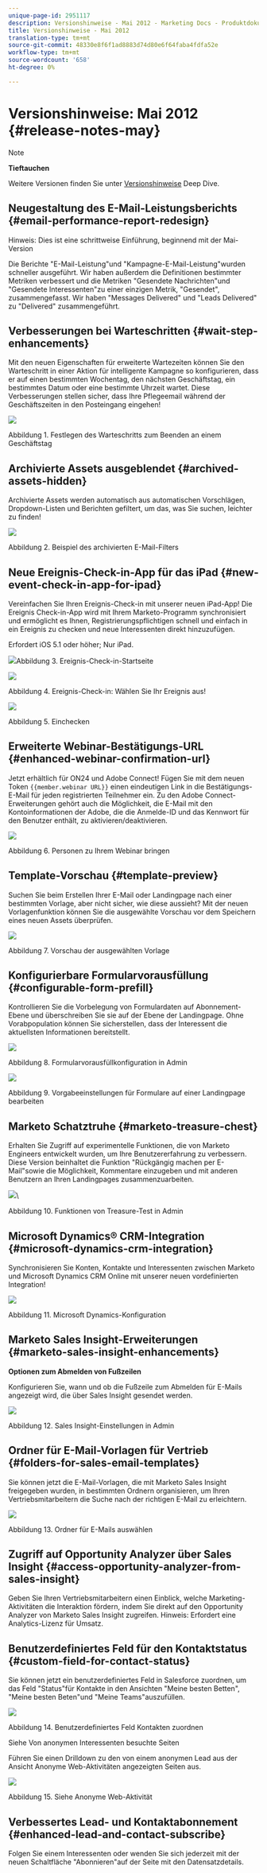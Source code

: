 ```yaml
---
unique-page-id: 2951117
description: Versionshinweise - Mai 2012 - Marketing Docs - Produktdokumentation
title: Versionshinweise - Mai 2012
translation-type: tm+mt
source-git-commit: 48330e8f6f1ad8883d74d80e6f64faba4fdfa52e
workflow-type: tm+mt
source-wordcount: '658'
ht-degree: 0%

---
```



# Versionshinweise: Mai 2012 {#release-notes-may}

>[!NOTE]
>
>**Tieftauchen**
>
>Weitere Versionen finden Sie unter [Versionshinweise](http://docs.marketo.com/display/docs/release+notes) Deep Dive.

## Neugestaltung des E-Mail-Leistungsberichts {#email-performance-report-redesign}

Hinweis: Dies ist eine schrittweise Einführung, beginnend mit der Mai-Version

Die Berichte &quot;E-Mail-Leistung&quot;und &quot;Kampagne-E-Mail-Leistung&quot;wurden schneller ausgeführt. Wir haben außerdem die Definitionen bestimmter Metriken verbessert und die Metriken &quot;Gesendete Nachrichten&quot;und &quot;Gesendete Interessenten&quot;zu einer einzigen Metrik, &quot;Gesendet&quot;, zusammengefasst. Wir haben &quot;Messages Delivered&quot; und &quot;Leads Delivered&quot; zu &quot;Delivered&quot; zusammengeführt.

## Verbesserungen bei Warteschritten {#wait-step-enhancements}

Mit den neuen Eigenschaften für erweiterte Wartezeiten können Sie den Warteschritt in einer Aktion für intelligente Kampagne so konfigurieren, dass er auf einen bestimmten Wochentag, den nächsten Geschäftstag, ein bestimmtes Datum oder eine bestimmte Uhrzeit wartet. Diese Verbesserungen stellen sicher, dass Ihre Pflegeemail während der Geschäftszeiten in den Posteingang eingehen!

![](assets/image2014-9-23-10-3a14-3a13.png)

Abbildung 1. Festlegen des Warteschritts zum Beenden an einem Geschäftstag

## Archivierte Assets ausgeblendet {#archived-assets-hidden}

Archivierte Assets werden automatisch aus automatischen Vorschlägen, Dropdown-Listen und Berichten gefiltert, um das, was Sie suchen, leichter zu finden!

![](assets/image2014-9-23-10-3a14-3a28.png)

Abbildung 2. Beispiel des archivierten E-Mail-Filters

## Neue Ereignis-Check-in-App für das iPad {#new-event-check-in-app-for-ipad}

Vereinfachen Sie Ihren Ereignis-Check-in mit unserer neuen iPad-App! Die Ereignis Check-in-App wird mit Ihrem Marketo-Programm synchronisiert und ermöglicht es Ihnen, Registrierungspflichtigen schnell und einfach in ein Ereignis zu checken und neue Interessenten direkt hinzuzufügen.

Erfordert iOS 5.1 oder höher; Nur iPad.

![](assets/image2014-9-23-10-3a14-3a46.png)Abbildung 3. Ereignis-Check-in-Startseite

![](assets/image2014-9-23-10-3a15-3a6.png)

Abbildung 4. Ereignis-Check-in: Wählen Sie Ihr Ereignis aus!

![](assets/image2014-9-23-10-3a15-3a27.png)

Abbildung 5. Einchecken

## Erweiterte Webinar-Bestätigungs-URL {#enhanced-webinar-confirmation-url}

Jetzt erhältlich für ON24 und Adobe Connect! Fügen Sie mit dem neuen Token `{{member.webinar URL}}` einen eindeutigen Link in die Bestätigungs-E-Mail für jeden registrierten Teilnehmer ein. Zu den Adobe Connect-Erweiterungen gehört auch die Möglichkeit, die E-Mail mit den Kontoinformationen der Adobe, die die Anmelde-ID und das Kennwort für den Benutzer enthält, zu aktivieren/deaktivieren.

![](assets/image2014-9-23-10-3a15-3a44.png)

Abbildung 6. Personen zu Ihrem Webinar bringen

## Template-Vorschau {#template-preview}

Suchen Sie beim Erstellen Ihrer E-Mail oder Landingpage nach einer bestimmten Vorlage, aber nicht sicher, wie diese aussieht? Mit der neuen Vorlagenfunktion können Sie die ausgewählte Vorschau vor dem Speichern eines neuen Assets überprüfen.

![](assets/image2014-9-23-10-3a16-3a4.png)

Abbildung 7. Vorschau der ausgewählten Vorlage

## Konfigurierbare Formularvorausfüllung {#configurable-form-prefill}

Kontrollieren Sie die Vorbelegung von Formulardaten auf Abonnement-Ebene und überschreiben Sie sie auf der Ebene der Landingpage. Ohne Vorabpopulation können Sie sicherstellen, dass der Interessent die aktuellsten Informationen bereitstellt.

![](assets/image2014-9-23-10-3a16-3a22.png)

Abbildung 8. Formularvorausfüllkonfiguration in Admin

![](assets/image2014-9-23-10-3a16-3a34.png)

Abbildung 9. Vorgabeeinstellungen für Formulare auf einer Landingpage bearbeiten

## Marketo Schatztruhe {#marketo-treasure-chest}

Erhalten Sie Zugriff auf experimentelle Funktionen, die von Marketo Engineers entwickelt wurden, um Ihre Benutzererfahrung zu verbessern. Diese Version beinhaltet die Funktion &quot;Rückgängig machen per E-Mail&quot;sowie die Möglichkeit, Kommentare einzugeben und mit anderen Benutzern an Ihren Landingpages zusammenzuarbeiten.

![](assets/image2014-9-23-10-3a16-3a51.png)\

Abbildung 10. Funktionen von Treasure-Test in Admin

## Microsoft Dynamics® CRM-Integration {#microsoft-dynamics-crm-integration}

Synchronisieren Sie Konten, Kontakte und Interessenten zwischen Marketo und Microsoft Dynamics CRM Online mit unserer neuen vordefinierten Integration!

![](assets/image2014-9-23-10-3a17-3a6.png)

Abbildung 11. Microsoft Dynamics-Konfiguration

## Marketo Sales Insight-Erweiterungen {#marketo-sales-insight-enhancements}

**Optionen zum Abmelden von Fußzeilen**

Konfigurieren Sie, wann und ob die Fußzeile zum Abmelden für E-Mails angezeigt wird, die über Sales Insight gesendet werden.

![](assets/image2014-9-23-10-3a17-3a20.png)

Abbildung 12. Sales Insight-Einstellungen in Admin

## Ordner für E-Mail-Vorlagen für Vertrieb {#folders-for-sales-email-templates}

Sie können jetzt die E-Mail-Vorlagen, die mit Marketo Sales Insight freigegeben wurden, in bestimmten Ordnern organisieren, um Ihren Vertriebsmitarbeitern die Suche nach der richtigen E-Mail zu erleichtern.

![](assets/image2014-9-23-10-3a17-3a35.png)

Abbildung 13. Ordner für E-Mails auswählen

## Zugriff auf Opportunity Analyzer über Sales Insight {#access-opportunity-analyzer-from-sales-insight}

Geben Sie Ihren Vertriebsmitarbeitern einen Einblick, welche Marketing-Aktivitäten die Interaktion fördern, indem Sie direkt auf den Opportunity Analyzer von Marketo Sales Insight zugreifen. Hinweis: Erfordert eine Analytics-Lizenz für Umsatz.

## Benutzerdefiniertes Feld für den Kontaktstatus {#custom-field-for-contact-status}

Sie können jetzt ein benutzerdefiniertes Feld in Salesforce zuordnen, um das Feld &quot;Status&quot;für Kontakte in den Ansichten &quot;Meine besten Betten&quot;, &quot;Meine besten Beten&quot;und &quot;Meine Teams&quot;auszufüllen.

![](assets/image2014-9-23-10-3a17-3a47.png)

Abbildung 14. Benutzerdefiniertes Feld Kontakten zuordnen

Siehe Von anonymen Interessenten besuchte Seiten

Führen Sie einen Drilldown zu den von einem anonymen Lead aus der Ansicht Anonyme Web-Aktivitäten angezeigten Seiten aus.

![](assets/image2014-9-23-10-3a17-3a59.png)

Abbildung 15. Siehe Anonyme Web-Aktivität

## Verbessertes Lead- und Kontaktabonnement {#enhanced-lead-and-contact-subscribe}

Folgen Sie einem Interessenten oder wenden Sie sich jederzeit mit der neuen Schaltfläche &quot;Abonnieren&quot;auf der Seite mit den Datensatzdetails.

